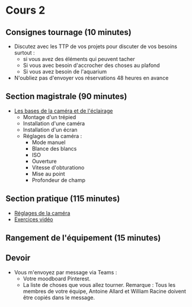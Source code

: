 # Cours 2

## Consignes tournage (10 minutes)
* Discutez avec les TTP de vos projets pour discuter de vos besoins surtout :
  * si vous avez des éléments qui peuvent tacher
  * Si vous avec besoin d'accrocher des choses au plafond
  * Si vous avez besoin de l'aquarium <br>
* N'oubliez pas d'envoyer vos réservations 48 heures en avance

## Section magistrale (90 minutes)
* [Les bases de la caméra et de l'éclairage](https://cmontmorency365-my.sharepoint.com/:p:/g/personal/flpilote_cmontmorency_qc_ca/ES3aENrFd3xGo4k-LG6Ga-YBZVk1bE-HDOUN2gRRFoPdUQ?e=7ydfsn)
    * Montage d'un trépied
    * Installation d'une caméra
    * Installation d'un écran
    * Réglages de la caméra :
      * Mode manuel
      * Blance des blancs
      * ISO
      * Ouverture
      * Vitesse d'obturationo
      * Mise au point
      * Profondeur de champ

## Section pratique (115 minutes)
* [Réglages de la caméra](https://cmontmorency365-my.sharepoint.com/:p:/g/personal/flpilote_cmontmorency_qc_ca/EW5jW5Ntgi5In550PfE6lFUBrUIB5feoOGXfF5yQ0SxXMw?e=jJAC7d)
* [Exercices vidéo ](https://cmontmorency365-my.sharepoint.com/:p:/g/personal/flpilote_cmontmorency_qc_ca/EU6f2e3ScKBOg3Nekice69EB0a_KK-Ix4qf0iRW7HZ5eNg?e=8YQcoi)

## Rangement de l'équipement (15 minutes)

## Devoir 
* Vous m'envoyez par message via Teams : 
  * Votre moodboard Pinterest.
  * La liste de choses que vous allez tourner.
Remarque : Tous les membres de votre équipe, Antoine Allard et William Racine doivent être copiés dans le message.
